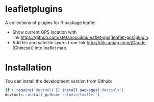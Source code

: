 # leafletplugins
A collections of plugins for R package leaflet

* Show current GPS location with link:https://github.com/stefanocudini/leaflet-gps[leaflet-gps]plugin.
* Add tile and satellite layers from link:http://ditu.amap.com/[Gaode (Chinese)] into leaflet map.

# Installation

You can install the development version from Github:

```r
if (!require('devtools')) install.packages('devtools')
devtools::install_github('rstudio/leaflet')
```
